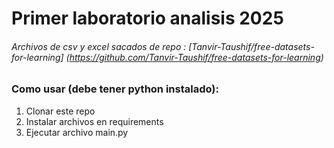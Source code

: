 # Primer laboratorio analisis 2025

###### Archivos de csv y excel sacados de repo : [Tanvir-Taushif/free-datasets-for-learning] (https://github.com/Tanvir-Taushif/free-datasets-for-learning)

### Como usar (debe tener python instalado):
1. Clonar este repo
2. Instalar archivos en requirements
3. Ejecutar archivo main.py

